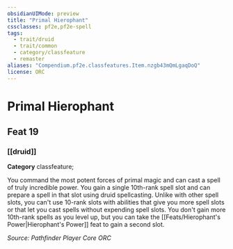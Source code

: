 ```yaml
---
obsidianUIMode: preview
title: "Primal Hierophant"
cssclasses: pf2e,pf2e-spell
tags:
  - trait/druid
  - trait/common
  - category/classfeature
  - remaster
aliases: "Compendium.pf2e.classfeatures.Item.nzgb43mQmLgaqDoQ"
license: ORC
---
```

# Primal Hierophant
## Feat 19
### [[druid]]

**Category** classfeature; 




You command the most potent forces of primal magic and can cast a spell of truly incredible power. You gain a single 10th-rank spell slot and can prepare a spell in that slot using druid spellcasting. Unlike with other spell slots, you can't use 10-rank slots with abilities that give you more spell slots or that let you cast spells without expending spell slots. You don't gain more 10th-rank spells as you level up, but you can take the [[Feats/Hierophant's Power|Hierophant's Power]] feat to gain a second slot.

*Source: Pathfinder Player Core*
*ORC*